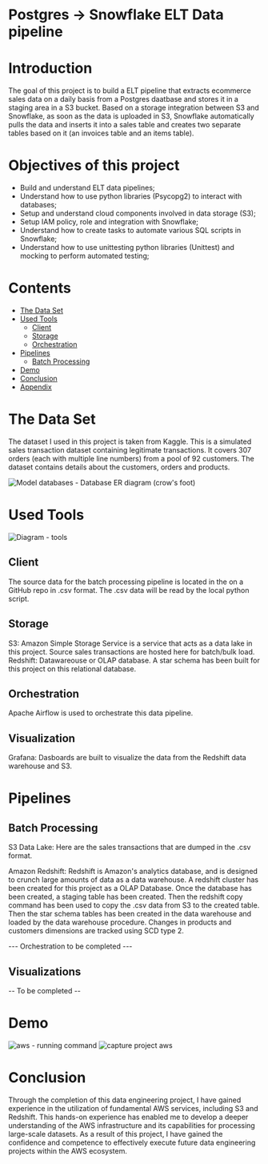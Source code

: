 
# Postgres -> Snowflake ELT Data pipeline

# Introduction
The goal of this project is to build a ELT pipeline that extracts ecommerce sales data on a daily basis from a Postgres daatbase and stores it in a staging area in a S3 bucket. Based on a storage integration between S3 and Snowflake, as soon as the data is uploaded in S3, Snowflake automatically pulls the data and inserts it into a sales table and creates two separate tables based on it (an invoices table and an items table).

# Objectives of this project
- Build and understand ELT data pipelines;
- Understand how to use python libraries (Psycopg2) to interact with databases;
- Setup and understand cloud components involved in data storage (S3);
- Setup IAM policy, role and integration with Snowflake;
- Understand how to create tasks to automate various SQL scripts in Snowflake;
- Understand how to use unittesting python libraries (Unittest) and mocking to perform automated testing;

# Contents

- [The Data Set](#the-data-set)
- [Used Tools](#used-tools)
  - [Client](#client)
  - [Storage](#storage)
  - [Orchestration](#orchestration)
- [Pipelines](#pipelines)
  - [Batch Processing](#batch-processing)
- [Demo](#demo)
- [Conclusion](#conclusion)
- [Appendix](#appendix)


# The Data Set
The dataset I used in this project is taken from Kaggle. This is a simulated sales transaction dataset containing legitimate transactions. It covers 307 orders (each with multiple line numbers) from a pool of 92 customers. The dataset contains details about the customers, orders and products.

![Model databases - Database ER diagram (crow's foot)](https://user-images.githubusercontent.com/108272657/235597548-e3087281-4b5f-4789-9e18-b99f31b981c9.svg)

# Used Tools
![Diagram - tools](https://user-images.githubusercontent.com/108272657/235611932-d72c0476-c39d-4196-8a6b-58e61102d107.svg)


## Client
The source data for the batch processing pipeline is located in the on a GitHub repo in .csv format. The .csv data will be read by the local python script.
## Storage
S3: Amazon Simple Storage Service is a service that acts as a data lake in this project. Source sales transactions are hosted here for batch/bulk load.
Redshift: Datawareouse or OLAP database. A star schema has been built for this project on this relational database.
## Orchestration
Apache Airflow is used to orchestrate this data pipeline.
## Visualization
Grafana: Dasboards are built to visualize the data from the Redshift data warehouse and S3.

# Pipelines
## Batch Processing
S3 Data Lake: Here are the sales transactions that are dumped in the .csv format.

Amazon Redshift: Redshift is Amazon's analytics database, and is designed to crunch large amounts of data as a data warehouse. A redshift cluster has been created for this project as a OLAP Database. Once the database has been created, a staging table has been created. Then the redshift copy command has been used to copy the .csv data from S3 to the created table. Then the star schema tables has been created in the data warehouse and loaded by the data warehouse procedure. Changes in products and customers dimensions are tracked using SCD type 2.

--- Orchestration to be completed ---

## Visualizations
-- To be completed --

# Demo
![aws - running command](https://user-images.githubusercontent.com/108272657/236005081-e09af722-f1c9-4111-b6da-4e4917f137db.PNG)
![capture project aws](https://user-images.githubusercontent.com/108272657/236005110-2193e677-905e-40a3-bb95-9512b6704952.PNG)

# Conclusion
Through the completion of this data engineering project, I have gained experience in the utilization of fundamental AWS services, including S3 and Redshift. This hands-on experience has enabled me to develop a deeper understanding of the AWS infrastructure and its capabilities for processing large-scale datasets. As a result of this project, I have gained the confidence and competence to effectively execute future data engineering projects within the AWS ecosystem.
